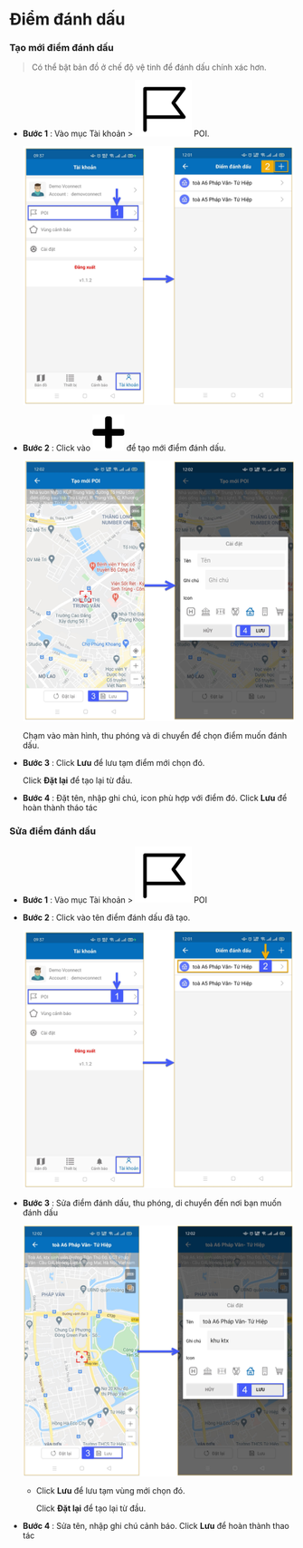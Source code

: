 # Điểm đánh dấu

<div id="poi"> 
</div>

### Tạo mới điểm đánh dấu 

> Có thể bật bản đồ ở chế độ vệ tinh để đánh dấu chính xác hơn.

- **Bước 1** : Vào mục Tài khoản > <span class="icon-left svg-filter-info">![Ok](/docs/assets/images/web-interface/icon/SVG/icons8-flag-2.svg) POI.

    <span style="display:block;text-align:center">![Interface Web](/docs/assets/images/web-interface/app-vcn/create-poi-3.jpg)

- **Bước 2** : Click vào <span class="icon-left svg-filter-info">![Ok](/docs/assets/images/web-interface/icon/SVG/plus.svg) để tạo mới điểm đánh dấu.

    <span style="display:block;text-align:center">![Interface Web](/docs/assets/images/web-interface/app-vcn/create-poi-4.jpg)

    Chạm vào màn  hình, thu phóng và di chuyển để chọn điểm muốn đánh dấu.

* **Bước 3** : Click **Lưu** để lưu tạm điểm mới chọn đó.

    Click **Đặt lại** để tạo lại từ đầu.

* **Bước 4** : Đặt tên, nhập ghi chú, icon phù hợp với điểm đó.
Click **Lưu** để hoàn thành tháo tác

### Sửa điểm đánh dấu 



- **Bước 1** : Vào mục Tài khoản > <span class="icon-left svg-filter-info">![Ok](/docs/assets/images/web-interface/icon/SVG/icons8-flag-2.svg) POI

- **Bước 2** : Click vào tên điểm đánh dấu đã tạo.

    <span style="display:block;text-align:center">![Interface Web](/docs/assets/images/web-interface/app-vcn/edit-poi-3.jpg)

- **Bước 3** : Sửa điểm đánh dấu, thu phóng, di chuyển đến nơi bạn muốn đánh dấu
   
    <span style="display:block;text-align:center">![Interface Web](/docs/assets/images/web-interface/app-vcn/edit-poi-4.jpg)

    * Click **Lưu** để lưu tạm vùng mới chọn đó.

        Click **Đặt lại** để tạo lại từ đầu.

* **Bước 4** : Sửa tên, nhập ghi chú cảnh báo.
Click **Lưu** để hoàn thành thao tác







